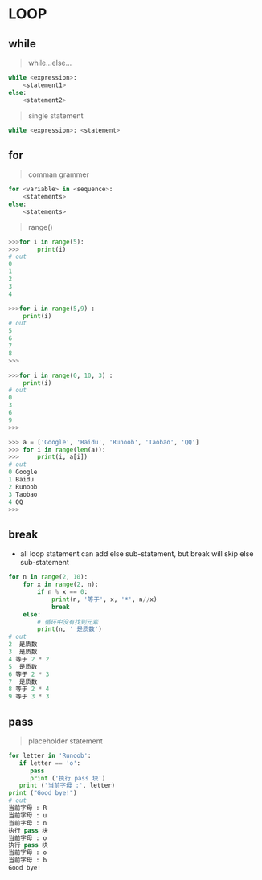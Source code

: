 # **LOOP**

## **while**
> while...else...
```python
while <expression>:
    <statement1>
else:
    <statement2>
```
> single statement
```python
while <expression>: <statement>
```

## **for**
> comman grammer
```python
for <variable> in <sequence>:
    <statements>
else:
    <statements>
```
> range()
``` python
>>>for i in range(5):
>>>     print(i)
# out
0
1
2
3
4
```
```python
>>>for i in range(5,9) :
    print(i)
# out
5
6
7
8
>>>
```
```python
>>>for i in range(0, 10, 3) :
    print(i)
# out
0
3
6
9
>>>
```
```python
>>> a = ['Google', 'Baidu', 'Runoob', 'Taobao', 'QQ']
>>> for i in range(len(a)):
>>>     print(i, a[i])
# out
0 Google
1 Baidu
2 Runoob
3 Taobao
4 QQ
>>>
```

## **break**
- all loop statement can add else sub-statement, but break will skip else sub-statement
```python
for n in range(2, 10):
    for x in range(2, n):
        if n % x == 0:
            print(n, '等于', x, '*', n//x)
            break
    else:
        # 循环中没有找到元素
        print(n, ' 是质数')
# out
2  是质数
3  是质数
4 等于 2 * 2
5  是质数
6 等于 2 * 3
7  是质数
8 等于 2 * 4
9 等于 3 * 3
```

## **pass**
> placeholder statement
``` python
for letter in 'Runoob': 
   if letter == 'o':
      pass
      print ('执行 pass 块')
   print ('当前字母 :', letter)
print ("Good bye!")
# out
当前字母 : R
当前字母 : u
当前字母 : n
执行 pass 块
当前字母 : o
执行 pass 块
当前字母 : o
当前字母 : b
Good bye!
```